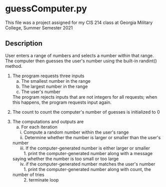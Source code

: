 # guessComputer.py
This file was a project assigned for my CIS 214 class at Georgia Military College, Summer Semester 2021

## Description
User enters a range of numbers and selects a number within that range. The
computer then guesses the user's number using the built-in randint() method.

1. The program requests three inputs  
&nbsp;&nbsp;&nbsp;a. The smallest number in the range  
&nbsp;&nbsp;&nbsp;b. The largest number in the range  
&nbsp;&nbsp;&nbsp;c. The user's number  
   The program rejects inputs that are not integers for all requests; when this
   happens, the program requests input again.

2. The count to count the computer's number of guesses is initialized to 0

3. The computations and outputs are  
&nbsp;&nbsp;&nbsp;a. For each iteration  
&nbsp;&nbsp;&nbsp;&nbsp;&nbsp;&nbsp;i. Compute a random number within the user's range  
&nbsp;&nbsp;&nbsp;&nbsp;&nbsp;&nbsp;ii. Determine whether the number is larger or smaller than the user's number  
&nbsp;&nbsp;&nbsp;&nbsp;&nbsp;&nbsp;iii. If the computer-generated number is either larger or smaller  
&nbsp;&nbsp;&nbsp;&nbsp;&nbsp;&nbsp;&nbsp;&nbsp;&nbsp;1. print the computer-generated number along with a message saying whether the number is too small or too large  
&nbsp;&nbsp;&nbsp;&nbsp;&nbsp;&nbsp;iv. if the computer-generated number matches the user's number  
&nbsp;&nbsp;&nbsp;&nbsp;&nbsp;&nbsp;&nbsp;&nbsp;&nbsp;1. print the computer-generated number along with count, the number of tries  
&nbsp;&nbsp;&nbsp;&nbsp;&nbsp;&nbsp;&nbsp;&nbsp;&nbsp;2. terminate loop
